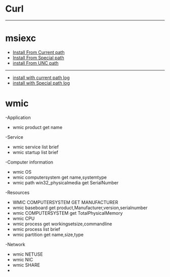 # Curl
----------------------------
# msiexc

  - [Install From Current path]()
  - [Install From Special path]()
  - [install From UNC path]()
  ---------------------
  - [install with current path log]()
  - [install with Special path log]()
  
# wmic

-Application
-  wmic product get name
  
-Service
- wmic service list brief
- wmic startup list brief
  
-Computer information
- wmic OS
- wmic computersystem get name,systemtype
- wmic path win32_physicalmedia get SerialNumber
  
-Resources
- WMIC COMPUTERSYSTEM GET MANUFACTURER
- wmic baseboard get product,Manufacturer,version,serialnumber
- wmic COMPUTERSYSTEM get TotalPhysicalMemory
- wmic CPU
- wmic process get workingsetsize,commandline
- wmic process list brief
- wmic partition get name,size,type

-Network
- wmic NETUSE
- wmic NIC
- wmic SHARE
-    
